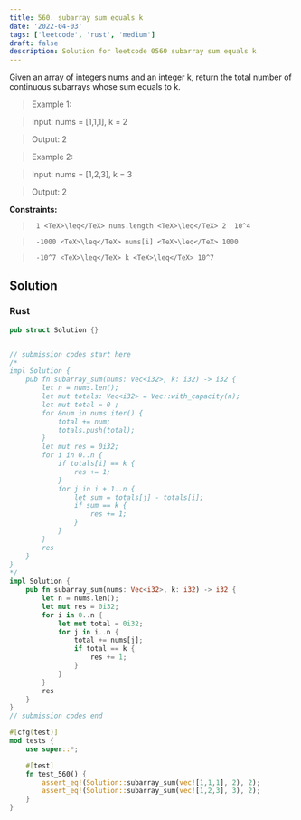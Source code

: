 ```yaml
---
title: 560. subarray sum equals k
date: '2022-04-03'
tags: ['leetcode', 'rust', 'medium']
draft: false
description: Solution for leetcode 0560 subarray sum equals k
---
```


 

  Given an array of integers nums and an integer k, return the total number of continuous subarrays whose sum equals to k.

   

 >   Example 1:

 >   Input: nums <TeX>=</TeX> [1,1,1], k <TeX>=</TeX> 2

 >   Output: 2

 >   Example 2:

 >   Input: nums <TeX>=</TeX> [1,2,3], k <TeX>=</TeX> 3

 >   Output: 2

   

  **Constraints:**

  

 >   	1 <TeX>\leq</TeX> nums.length <TeX>\leq</TeX> 2  10^4

 >   	-1000 <TeX>\leq</TeX> nums[i] <TeX>\leq</TeX> 1000

 >   	-10^7 <TeX>\leq</TeX> k <TeX>\leq</TeX> 10^7


## Solution
### Rust
```rust
pub struct Solution {}


// submission codes start here
/*
impl Solution {
    pub fn subarray_sum(nums: Vec<i32>, k: i32) -> i32 {
        let n = nums.len();
        let mut totals: Vec<i32> = Vec::with_capacity(n);
        let mut total = 0 ;
        for &num in nums.iter() {
            total += num;
            totals.push(total);
        }
        let mut res = 0i32;
        for i in 0..n {
            if totals[i] == k {
                res += 1;
            }
            for j in i + 1..n {
                let sum = totals[j] - totals[i];
                if sum == k {
                    res += 1;
                }
            }
        }
        res
    }
}
*/
impl Solution {
    pub fn subarray_sum(nums: Vec<i32>, k: i32) -> i32 {
        let n = nums.len();
        let mut res = 0i32;
        for i in 0..n {
            let mut total = 0i32;
            for j in i..n {
                total += nums[j];
                if total == k {
                    res += 1;
                }
            }
        }
        res
    }
}
// submission codes end

#[cfg(test)]
mod tests {
    use super::*;

    #[test]
    fn test_560() {
        assert_eq!(Solution::subarray_sum(vec![1,1,1], 2), 2);
        assert_eq!(Solution::subarray_sum(vec![1,2,3], 3), 2);
    }
}

```
